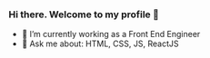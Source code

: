 ### Hi there. Welcome to my profile 👋


- 🔭 I’m currently working as a Front End Engineer 
- 💬 Ask me about: HTML, CSS, JS, ReactJS
